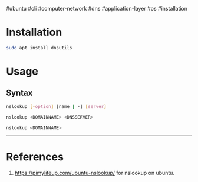 #ubuntu  #cli #computer-network #dns #application-layer #os #installation 

# Installation
```bash
sudo apt install dnsutils
```

# Usage
## Syntax
```bash
nslookup [-option] [name | -] [server]
```

```bash
nslookup <DOMAINNAME> <DNSSERVER>
```

```bash
nslookup <DOMAINNAME>
```

---
# References
1. https://pimylifeup.com/ubuntu-nslookup/ for nslookup on ubuntu.